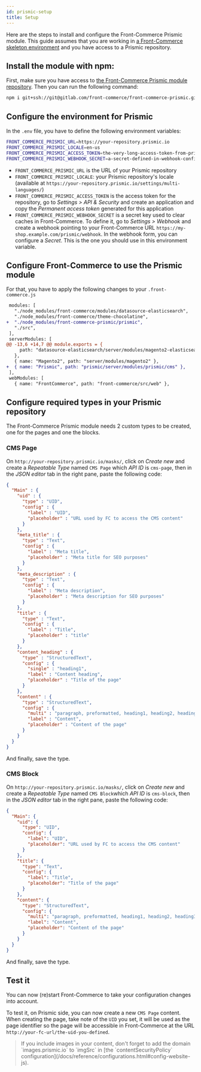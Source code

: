```yaml
---
id: prismic-setup
title: Setup
---
```


Here are the steps to install and configure the Front-Commerce Prismic module. This guide assumes that you are working in [a Front-Commerce skeleton environment](https://gitlab.com/front-commerce/front-commerce-skeleton/) and you have access to a Prismic repository.

## Install the module with npm:

First, make sure you have access to [the Front-Commerce Prismic module repository](https://gitlab.com/front-commerce/front-commerce-prismic/). Then you can run the following command:

```sh
npm i git+ssh://git@gitlab.com/front-commerce/front-commerce-prismic.git
```

## Configure the environment for Prismic

In the `.env` file, you have to define the following environment variables:

```sh
FRONT_COMMERCE_PRISMIC_URL=https://your-repository.prismic.io
FRONT_COMMERCE_PRISMIC_LOCALE=en-us
FRONT_COMMERCE_PRISMIC_ACCESS_TOKEN=the-very-long-access-token-from-prismic
FRONT_COMMERCE_PRISMIC_WEBHOOK_SECRET=a-secret-defined-in-webhook-configuration
```

* `FRONT_COMMERCE_PRISMIC_URL` is the URL of your Prismic repository
* `FRONT_COMMERCE_PRISMIC_LOCALE`: your Prismic repository's locale (available at `https://your-repository.prismic.io/settings/multi-languages/`)
* `FRONT_COMMERCE_PRISMIC_ACCESS_TOKEN` is the access token for the repository, go to _Settings > API & Security_ and create an application and copy the _Permanent access token_ generated for this application
* `FRONT_COMMERCE_PRISMIC_WEBHOOK_SECRET` is a secret key used to clear caches in Front-Commerce. To define it, go to _Settings > Webhook_ and create a webhook pointing to your Front-Commerce URL `https://my-shop.example.com/prismic/webhook`. In the webhook form, you can configure a _Secret_. This is the one you should use in this environment variable.

## Configure Front-Commerce to use the Prismic module

For that, you have to apply the following changes to your `.front-commerce.js`

```diff
 modules: [
   "./node_modules/front-commerce/modules/datasource-elasticsearch",
   "./node_modules/front-commerce/theme-chocolatine",
+  "./node_modules/front-commerce-prismic/prismic",
   "./src",
 ],
 serverModules: [
@@ -13,6 +14,7 @@ module.exports = {
     path: "datasource-elasticsearch/server/modules/magento2-elasticsearch",
   },
   { name: "Magento2", path: "server/modules/magento2" },
+  { name: "Prismic", path: "prismic/server/modules/prismic/cms" },
 ],
 webModules: [
   { name: "FrontCommerce", path: "front-commerce/src/web" },
```

## Configure required types in your Prismic repository

The Front-Commerce Prismic module needs 2 custom types to be created, one for the pages and one the blocks.

### CMS Page

On `http://your-repository.prismic.io/masks/`, click on _Create new_ and create a _Repeatable Type_ named `CMS Page` which _API ID_ is `cms-page`, then in the _JSON editor_ tab in the right pane, paste the following code:

```json
{
  "Main" : {
    "uid" : {
      "type" : "UID",
      "config" : {
        "label" : "UID",
        "placeholder" : "URL used by FC to access the CMS content"
      }
    },
    "meta_title" : {
      "type" : "Text",
      "config" : {
        "label" : "Meta title",
        "placeholder" : "Meta title for SEO purposes"
      }
    },
    "meta_description" : {
      "type" : "Text",
      "config" : {
        "label" : "Meta description",
        "placeholder" : "Meta description for SEO purposes"
      }
    },
    "title" : {
      "type" : "Text",
      "config" : {
        "label" : "Title",
        "placeholder" : "title"
      }
    },
    "content_heading" : {
      "type" : "StructuredText",
      "config" : {
        "single" : "heading1",
        "label" : "Content heading",
        "placeholder" : "Title of the page"
      }
    },
    "content" : {
      "type" : "StructuredText",
      "config" : {
        "multi" : "paragraph, preformatted, heading1, heading2, heading3, heading4, heading5, heading6, strong, em, hyperlink, image, embed, list-item, o-list-item, o-list-item",
        "label" : "Content",
        "placeholder" : "Content of the page"
      }
    }
  }
}
```

And finally, save the type.

### CMS Block

On `http://your-repository.prismic.io/masks/`, click on _Create new_ and create a _Repeatable Type_ named `CMS Block`which _API ID_ is `cms-block`, then in the _JSON editor_ tab in the right pane, paste the following code:

```json
{
  "Main": {
    "uid": {
      "type": "UID",
      "config": {
        "label": "UID",
        "placeholder": "URL used by FC to access the CMS content"
      }
    },
    "title": {
      "type": "Text",
      "config": {
        "label": "Title",
        "placeholder": "Title of the page"
      }
    },
    "content": {
      "type": "StructuredText",
      "config": {
        "multi": "paragraph, preformatted, heading1, heading2, heading3, heading4, heading5, heading6, strong, em, hyperlink, image, embed, list-item, o-list-item, o-list-item",
        "label": "Content",
        "placeholder": "Content of the page"
      }
    }
  }
}
```

And finally, save the type.

## Test it

You can now (re)start Front-Commerce to take your configuration changes into account.

To test it, on Prismic side, you can now create a new `CMS Page` content. When creating the page, take note of the `UID` you set, it will be used as the page identifier so the page will be accessible in Front-Commerce at the URL `http://your-fc-url/the-uid-you-defined`.

<blockquote class="tip">
If you include images in your content, don't forget to add the domain `images.prismic.io` to `imgSrc` in [the `contentSecurityPolicy` configuration](/docs/reference/configurations.html#config-website-js).
</blockquote>
